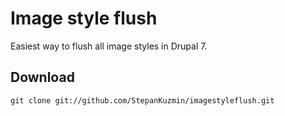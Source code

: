 Image style flush
=============

Easiest way to flush all image styles in Drupal 7.

Download
-----------

    git clone git://github.com/StepanKuzmin/imagestyleflush.git
